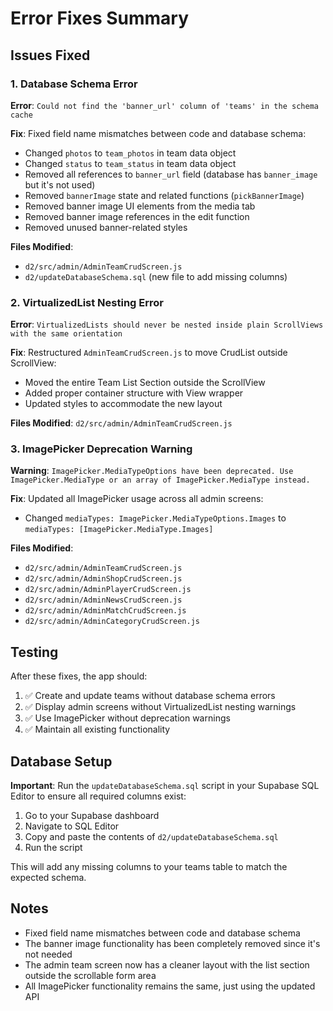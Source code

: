 # Error Fixes Summary

## Issues Fixed

### 1. Database Schema Error
**Error**: `Could not find the 'banner_url' column of 'teams' in the schema cache`

**Fix**: Fixed field name mismatches between code and database schema:
- Changed `photos` to `team_photos` in team data object
- Changed `status` to `team_status` in team data object
- Removed all references to `banner_url` field (database has `banner_image` but it's not used)
- Removed `bannerImage` state and related functions (`pickBannerImage`)
- Removed banner image UI elements from the media tab
- Removed banner image references in the edit function
- Removed unused banner-related styles

**Files Modified**: 
- `d2/src/admin/AdminTeamCrudScreen.js`
- `d2/updateDatabaseSchema.sql` (new file to add missing columns)

### 2. VirtualizedList Nesting Error
**Error**: `VirtualizedLists should never be nested inside plain ScrollViews with the same orientation`

**Fix**: Restructured `AdminTeamCrudScreen.js` to move CrudList outside ScrollView:
- Moved the entire Team List Section outside the ScrollView
- Added proper container structure with View wrapper
- Updated styles to accommodate the new layout

**Files Modified**: `d2/src/admin/AdminTeamCrudScreen.js`

### 3. ImagePicker Deprecation Warning
**Warning**: `ImagePicker.MediaTypeOptions have been deprecated. Use ImagePicker.MediaType or an array of ImagePicker.MediaType instead.`

**Fix**: Updated all ImagePicker usage across all admin screens:
- Changed `mediaTypes: ImagePicker.MediaTypeOptions.Images` to `mediaTypes: [ImagePicker.MediaType.Images]`

**Files Modified**:
- `d2/src/admin/AdminTeamCrudScreen.js`
- `d2/src/admin/AdminShopCrudScreen.js`
- `d2/src/admin/AdminPlayerCrudScreen.js`
- `d2/src/admin/AdminNewsCrudScreen.js`
- `d2/src/admin/AdminMatchCrudScreen.js`
- `d2/src/admin/AdminCategoryCrudScreen.js`

## Testing

After these fixes, the app should:
1. ✅ Create and update teams without database schema errors
2. ✅ Display admin screens without VirtualizedList nesting warnings
3. ✅ Use ImagePicker without deprecation warnings
4. ✅ Maintain all existing functionality

## Database Setup

**Important**: Run the `updateDatabaseSchema.sql` script in your Supabase SQL Editor to ensure all required columns exist:

1. Go to your Supabase dashboard
2. Navigate to SQL Editor
3. Copy and paste the contents of `d2/updateDatabaseSchema.sql`
4. Run the script

This will add any missing columns to your teams table to match the expected schema.

## Notes

- Fixed field name mismatches between code and database schema
- The banner image functionality has been completely removed since it's not needed
- The admin team screen now has a cleaner layout with the list section outside the scrollable form area
- All ImagePicker functionality remains the same, just using the updated API 